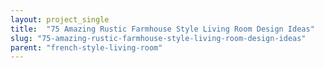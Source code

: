 ```yaml
---
layout: project_single
title:  "75 Amazing Rustic Farmhouse Style Living Room Design Ideas"
slug: "75-amazing-rustic-farmhouse-style-living-room-design-ideas"
parent: "french-style-living-room"
---
```

 